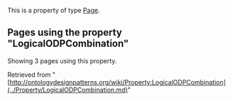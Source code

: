 This is a property of type [Page](../Type/Page.md "Type:Page").




  


## Pages using the property "LogicalODPCombination"


Showing 3 pages using this property.



Retrieved from "[http://ontologydesignpatterns.org/wiki/Property:LogicalODPCombination](../Property/LogicalODPCombination.md)"